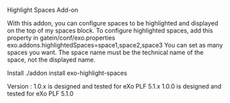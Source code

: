 Highlight Spaces Add-on

With this addon, you can configure spaces to be highlighted and displayed on the top of my spaces block.
To configure highlighted spaces, add this property in gatein/conf/exo.properties exo.addons.highlightedSpaces=space1,space2,space3
You can set as many spaces you want. The space name must be the technical name of the space, not the displayed name.

Install
./addon install exo-highlight-spaces

Version : 
1.0.x is designed and tested for eXo PLF 5.1.x
1.0.0 is designed and tested for eXo PLF 5.1.0